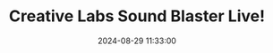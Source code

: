 ---
layout: post
title: Creative Labs Sound Blaster Live!
summary: 
date: '2024-08-29 11:33:00'
tags: [Creative Labs, PC, Sound Cards]
---